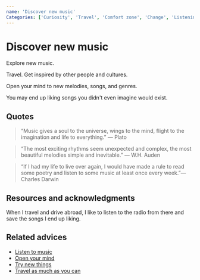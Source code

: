 ```yaml
---
name: 'Discover new music'
Categories: ['Curiosity', 'Travel', 'Comfort zone', 'Change', 'Listening', 'Knowledge', 'Music', 'Open-mindedness']
---
```

# Discover new music

Explore new music.

Travel. Get inspired by other people and cultures.

Open your mind to new melodies, songs, and genres.

You may end up liking songs you didn't even imagine would exist.

## Quotes

> “Music gives a soul to the universe, wings to the mind, flight to the imagination and life to everything.” ― Plato

> “The most exciting rhythms seem unexpected and complex, the most beautiful melodies simple and inevitable.” ― W.H. Auden

> “If I had my life to live over again, I would have made a rule to read some poetry and listen to some music at least once every week.”― Charles Darwin

## Resources and acknowledgments

When I travel and drive abroad, I like to listen to the radio from there and save the songs I end up liking.

## Related advices

- [Listen to music](Listen%20to%20music/index.md)
- [Open your mind](Open%20your%20mind/index.md)
- [Try new things](Try%20new%20things/index.md)
- [Travel as much as you can](../docs/Travel%20as%20much%20as%20you%20can/index.md)
